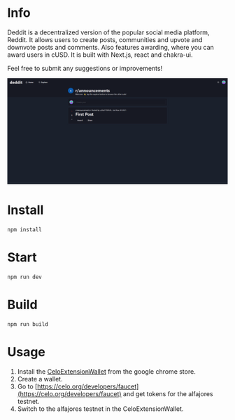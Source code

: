 # Info

Deddit is a decentralized version of the popular social media platform, Reddit. It allows users to create posts, communities and upvote and downvote posts and comments. Also features awarding, where you can award users in cUSD.
It is built with Next.js, react and chakra-ui.

Feel free to submit any suggestions or improvements!

![Index page](public/img.png)

# Install

```
npm install
```

# Start

```
npm run dev
```

# Build

```
npm run build
```
# Usage
1. Install the [CeloExtensionWallet](https://chrome.google.com/webstore/detail/celoextensionwallet/kkilomkmpmkbdnfelcpgckmpcaemjcdh?hl=en) from the google chrome store.
2. Create a wallet.
3. Go to [https://celo.org/developers/faucet](https://celo.org/developers/faucet) and get tokens for the alfajores testnet.
4. Switch to the alfajores testnet in the CeloExtensionWallet.